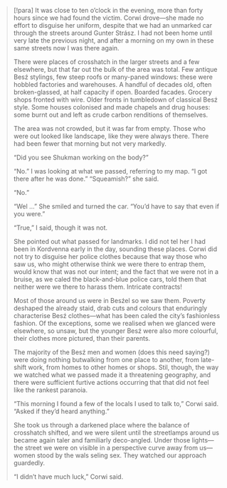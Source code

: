 > [!para]
> It was close to ten o’clock in the evening, more than forty hours since we had found the victim. Corwi drove—she made no effort to disguise her uniform, despite that we had an unmarked car through the streets around Gunter Strász. I had not been home until very late the previous night, and after a morning on my own in these same streets now I was there again.
> 
> There were places of crosshatch in the larger streets and a few elsewhere, but that far out the bulk of the area was total. Few antique Besź stylings, few steep roofs or many-paned windows: these were hobbled factories and warehouses. A handful of decades old, often broken-glassed, at half capacity if open. Boarded facades. Grocery shops fronted with wire. Older fronts in tumbledown of classical Besź style. Some houses colonised and made chapels and drug houses: some burnt out and left as crude carbon renditions of themselves.
> 
> The area was not crowded, but it was far from empty. Those who were out looked like landscape, like they were always there. There had been fewer that morning but not very markedly.
> 
> “Did you see Shukman working on the body?”
> 
> “No.” I was looking at what we passed, referring to my map. “I got there after he was done.” 
> “Squeamish?” she said. 
> 
> “No.” 
> 
> “Wel ...” She smiled and turned the car. “You’d have to say that even if you were.” 
> 
> “True,” I said, though it was not. 
> 
> She pointed out what passed for landmarks. I did not tel her I had been in Kordvenna early in the day, sounding these places. Corwi did not try to disguise her police clothes because that way those who saw us, who might otherwise think we were there to entrap them, would know that was not our intent; and the fact that we were not in a bruise, as we caled the black-and-blue police cars, told them that neither were we there to harass them. Intricate contracts!
> 
> Most of those around us were in Besźel so we saw them. Poverty deshaped the already staid, drab cuts and colours that enduringly characterise Besź clothes—what has been caled the city’s fashionless fashion. Of the exceptions, some we realised when we glanced were elsewhere, so unsaw, but the younger Besź were also more colourful, their clothes more pictured, than their parents. 
> 
> The majority of the Besź men and women (does this need saying?) were doing nothing butwalking from one place to another, from late-shift work, from homes to other homes or shops. Stil, though, the way we watched what we passed made it a threatening geography, and there were sufficient furtive actions occurring that that did not feel like the rankest paranoia.
> 
> “This morning I found a few of the locals I used to talk to,” Corwi said. “Asked if they’d heard
> anything.”
> 
> She took us through a darkened place where the balance of crosshatch shifted, and
> we were silent until the streetlamps around us became again taler and familiarly deco-angled.
> Under those lights—the street we were on visible in a perspective curve away from us—women
> stood by the wals seling sex. They watched our approach guardedly.
> 
> “I didn’t have much luck,” Corwi said. 


